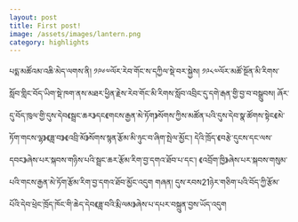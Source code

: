 ```yaml
---
layout: post
title: First post!
image: /assets/images/lantern.png
category: highlights
---
```


པདྨ་མཚོའམ་འཆི་མེད་ལགས་ནི། ༡༩༦༧ལོར་རེབ་གོང་ས་དཀྱིལ་སྡེ་བར་སྐྱེས། ༡༩༨༧ལོར་མཚོ་སྔོན་མི་རིགས་སློབ་གླིང་བོད་ཡིག་སྡེ་ཁག་ནས་མཐར་ཕྱིན་རྗེས་རེབ་གོང་མི་རིགས་སློབ་འབྲིང་དུ་དགེ་རྒན་གྱི་བྱ་བ་བསྒྲུབས། ཞོར་དུ་བོད་ཁུལ་གྱི་དུས་དེབ《སྦྲང་ཆར》དང《གངས་རྒྱན་མེ་ཏོག》སོགས་ཀྱིས་མཚོན་པའི་དུས་དེབ་སྣ་ཚོགས་སྟེང《མེ་ཏོག་གངས་ལྷ》《ཟླ་བ》《འབྲི་མོ》སོགས་སྙན་རྩོམ་མི་ཉུང་བ་ཞིག་སྤེལ་མྱོང་། དེའི་ཁྲོད་《བརྩེ་དུངས་དང་ལས་དབང》ཞེས་པར་སྐབས་གཉིས་པའི་སྦྲང་ཆར་རྩོམ་རིག་བྱ་དགའ་ཐོབ་པ་དང་། 《འབྲོག་ཁྱི》ཞེས་པར་སྐབས་གསུམ་པའི་གངས་རྒྱན་མེ་ཏོག་རྩོམ་རིག་བྱ་དགའ་ཐོབ་མྱོང་འདུག གཞན། དུས་རབས21ཉེར་གཅིག་པའི་བོད་ཀྱི་རྩོམ་པོའི་དེབ་ཕྲེང་ཁྲོད་ཁོང་གི་ཆེད་དེབ《ཟླ་བའི་རྨི་ལམ》ཞེས་པ་དཔར་བསྐྲུན་བྱས་ཡོད་འདུག
